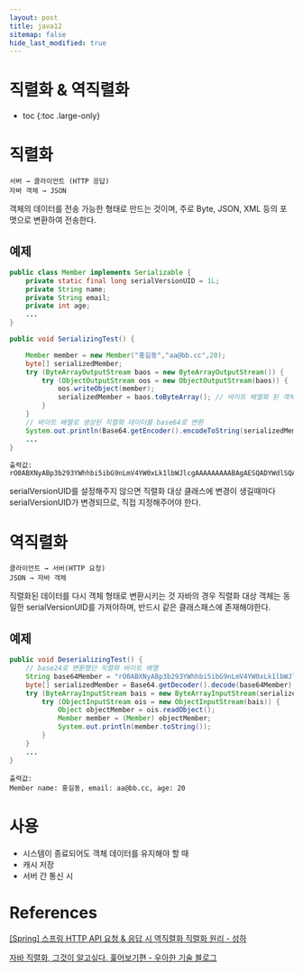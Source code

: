 ```yaml
---
layout: post
title: java12
sitemap: false
hide_last_modified: true
---
```

# 직렬화 & 역직렬화

* toc
{:toc .large-only}

# 직렬화

```
서버 → 클라이언트 (HTTP 응답)
자바 객체 → JSON
```
객체의 데이터를 전송 가능한 형태로 만드는 것이며, 주로 Byte, JSON, XML 등의 포맷으로 변환하여 전송한다.

## 예제

```JAVA
public class Member implements Serializable {
    private static final long serialVersionUID = 1L;
    private String name;
    private String email;
    private int age;
    ...
}

public void SerializingTest() {

    Member member = new Member("홍길동","aa@bb.cc",20);
    byte[] serializedMember;
    try (ByteArrayOutputStream baos = new ByteArrayOutputStream()) {
        try (ObjectOutputStream oos = new ObjectOutputStream(baos)) {
            oos.writeObject(member);
            serializedMember = baos.toByteArray(); // 바이트 배열화 된 객체
        }
    }
    // 바이트 배열로 생성된 직렬화 데이터를 base64로 변환
    System.out.println(Base64.getEncoder().encodeToString(serializedMember));    
    ...
}
```

```
출력값:
rO0ABXNyABp3b293YWhhbi5ibG9nLmV4YW0xLk1lbWJlcgAAAAAAAAABAgAESQADYWdlSQAEYWdlMkwABWVtYWlsdAASTGphdmEvbGFuZy9TdHJpbmc7TAAEbmFtZXEAfgABeHAAAAAZAAAAAHQAFmRlbGl2ZXJ5a2ltQGJhZW1pbi5jb210AAnquYDrsLDrr7w=
```

serialVersionUID를 설정해주지 않으면 직렬화 대상 클래스에 변경이 생길때마다 serialVersionUID가 변경되므로, 직접 지정해주어야 한다.

# 역직렬화

```
클라이언트 → 서버(HTTP 요청)
JSON → 자바 객체
```
직렬화된 데이터를 다시 객체 형태로 변환시키는 것
자바의 경우 직렬화 대상 객체는 동일한 serialVersionUID를 가져야하며, 반드시 같은 클래스패스에 존재해야한다.

## 예제

```JAVA
public void DeserializingTest() {
    // base24로 변환했던 직렬화 바이트 배열
    String base64Member = "rO0ABXNyABp3b293YWhhbi5ibG9nLmV4YW0xLk1lbWJlcgAAAAAAAAABAgAESQADYWdlSQAEYWdlMkwABWVtYWlsdAASTGphdmEvbGFuZy9TdHJpbmc7TAAEbmFtZXEAfgABeHAAAAAZAAAAAHQAFmRlbGl2ZXJ5a2ltQGJhZW1pbi5jb210AAnquYDrsLDrr7w=";
    byte[] serializedMember = Base64.getDecoder().decode(base64Member);
    try (ByteArrayInputStream bais = new ByteArrayInputStream(serializedMember)) {
        try (ObjectInputStream ois = new ObjectInputStream(bais)) {
            Object objectMember = ois.readObject();
            Member member = (Member) objectMember;
            System.out.println(member.toString());
        }
    }
    ...
}
```

```
출력값:
Member name: 홍길동, email: aa@bb.cc, age: 20
```

# 사용

- 시스템이 종료되어도 객체 데이터를 유지해야 할 때
- 캐시 저장
- 서버 간 통신 시

# References

[[Spring] 스프링 HTTP API 요청 & 응답 시 역직렬화 직렬화 원리 - 성하](https://ksh-coding.tistory.com/90)

[자바 직렬화, 그것이 알고싶다. 훑어보기편 - 우아한 기술 블로그](https://techblog.woowahan.com/2550/)